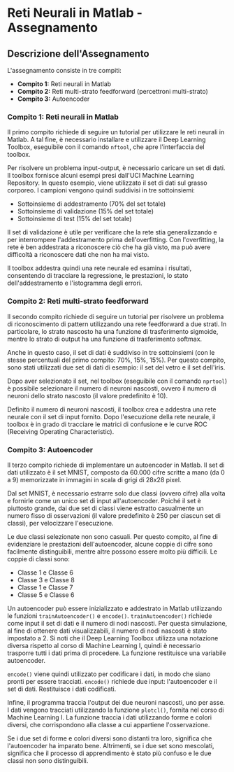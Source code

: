 # Reti Neurali in Matlab - Assegnamento

## Descrizione dell'Assegnamento

L'assegnamento consiste in tre compiti:

- **Compito 1:** Reti neurali in Matlab
- **Compito 2:** Reti multi-strato feedforward (percettroni multi-strato)
- **Compito 3:** Autoencoder

### Compito 1: Reti neurali in Matlab

Il primo compito richiede di seguire un tutorial per utilizzare le reti neurali in Matlab. A tal fine, è necessario installare e utilizzare il Deep Learning Toolbox, eseguibile con il comando `nftool`, che apre l'interfaccia del toolbox.

Per risolvere un problema input-output, è necessario caricare un set di dati. Il toolbox fornisce alcuni esempi presi dall'UCI Machine Learning Repository. In questo esempio, viene utilizzato il set di dati sul grasso corporeo. I campioni vengono quindi suddivisi in tre sottoinsiemi:

- Sottoinsieme di addestramento (70% del set totale)
- Sottoinsieme di validazione (15% del set totale)
- Sottoinsieme di test (15% del set totale)

Il set di validazione è utile per verificare che la rete stia generalizzando e per interrompere l'addestramento prima dell'overfitting. Con l'overfitting, la rete è ben addestrata a riconoscere ciò che ha già visto, ma può avere difficoltà a riconoscere dati che non ha mai visto.

Il toolbox addestra quindi una rete neurale ed esamina i risultati, consentendo di tracciare la regressione, le prestazioni, lo stato dell'addestramento e l'istogramma degli errori.

### Compito 2: Reti multi-strato feedforward

Il secondo compito richiede di seguire un tutorial per risolvere un problema di riconoscimento di pattern utilizzando una rete feedforward a due strati. In particolare, lo strato nascosto ha una funzione di trasferimento sigmoide, mentre lo strato di output ha una funzione di trasferimento softmax.

Anche in questo caso, il set di dati è suddiviso in tre sottoinsiemi (con le stesse percentuali del primo compito: 70%, 15%, 15%). Per questo compito, sono stati utilizzati due set di dati di esempio: il set del vetro e il set dell'iris.

Dopo aver selezionato il set, nel toolbox (eseguibile con il comando `nprtool`) è possibile selezionare il numero di neuroni nascosti, ovvero il numero di neuroni dello strato nascosto (il valore predefinito è 10).

Definito il numero di neuroni nascosti, il toolbox crea e addestra una rete neurale con il set di input fornito. Dopo l'esecuzione della rete neurale, il toolbox è in grado di tracciare le matrici di confusione e le curve ROC (Receiving Operating Characteristic).

### Compito 3: Autoencoder

Il terzo compito richiede di implementare un autoencoder in Matlab. Il set di dati utilizzato è il set MNIST, composto da 60.000 cifre scritte a mano (da 0 a 9) memorizzate in immagini in scala di grigi di 28x28 pixel.

Dal set MNIST, è necessario estrarre solo due classi (ovvero cifre) alla volta e fornirle come un unico set di input all'autoencoder. Poiché il set è piuttosto grande, dai due set di classi viene estratto casualmente un numero fisso di osservazioni (il valore predefinito è 250 per ciascun set di classi), per velocizzare l'esecuzione.

Le due classi selezionate non sono casuali. Per questo compito, al fine di evidenziare le prestazioni dell'autoencoder, alcune coppie di cifre sono facilmente distinguibili, mentre altre possono essere molto più difficili. Le coppie di classi sono:
- Classe 1 e Classe 6
- Classe 3 e Classe 8
- Classe 1 e Classe 7
- Classe 5 e Classe 6

  
Un autoencoder può essere inizializzato e addestrato in Matlab utilizzando le funzioni `trainAutoencoder()` e `encode()`. `trainAutoencoder()` richiede come input il set di dati e il numero di nodi nascosti. Per questa simulazione, al fine di ottenere dati visualizzabili, il numero di nodi nascosti è stato impostato a 2. Si noti che il Deep Learning Toolbox utilizza una notazione diversa rispetto al corso di Machine Learning I, quindi è necessario trasporre tutti i dati prima di procedere. La funzione restituisce una variabile autoencoder.

`encode()` viene quindi utilizzato per codificare i dati, in modo che siano pronti per essere tracciati. `encode()` richiede due input: l'autoencoder e il set di dati. Restituisce i dati codificati.

Infine, il programma traccia l'output dei due neuroni nascosti, uno per asse. I dati vengono tracciati utilizzando la funzione `plotcl()`, fornita nel corso di Machine Learning I. La funzione traccia i dati utilizzando forme e colori diversi, che corrispondono alla classe a cui appartiene l'osservazione.

Se i due set di forme e colori diversi sono distanti tra loro, significa che l'autoencoder ha imparato bene. Altrimenti, se i due set sono mescolati, significa che il processo di apprendimento è stato più confuso e le due classi non sono distinguibili.

